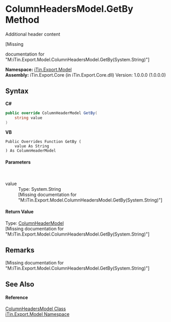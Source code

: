 # ColumnHeadersModel.GetBy Method 
Additional header content 

\[Missing <summary> documentation for "M:iTin.Export.Model.ColumnHeadersModel.GetBy(System.String)"\]

**Namespace:**&nbsp;<a href="N_iTin_Export_Model">iTin.Export.Model</a><br />**Assembly:**&nbsp;iTin.Export.Core (in iTin.Export.Core.dll) Version: 1.0.0.0 (1.0.0.0)

## Syntax

**C#**<br />
``` C#
public override ColumnHeaderModel GetBy(
	string value
)
```

**VB**<br />
``` VB
Public Overrides Function GetBy ( 
	value As String
) As ColumnHeaderModel
```


#### Parameters
&nbsp;<dl><dt>value</dt><dd>Type: System.String<br />\[Missing <param name="value"/> documentation for "M:iTin.Export.Model.ColumnHeadersModel.GetBy(System.String)"\]</dd></dl>

#### Return Value
Type: <a href="T_iTin_Export_Model_ColumnHeaderModel">ColumnHeaderModel</a><br />\[Missing <returns> documentation for "M:iTin.Export.Model.ColumnHeadersModel.GetBy(System.String)"\]

## Remarks
\[Missing <remarks> documentation for "M:iTin.Export.Model.ColumnHeadersModel.GetBy(System.String)"\]

## See Also


#### Reference
<a href="T_iTin_Export_Model_ColumnHeadersModel">ColumnHeadersModel Class</a><br /><a href="N_iTin_Export_Model">iTin.Export.Model Namespace</a><br />